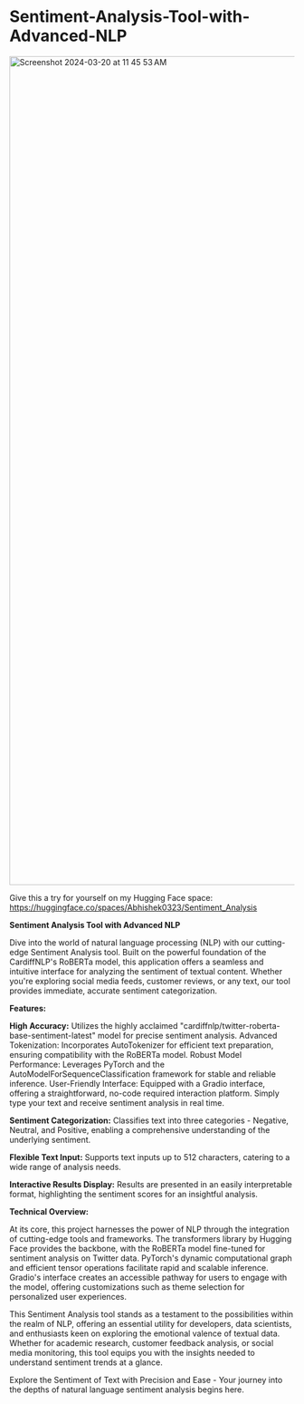 # Sentiment-Analysis-Tool-with-Advanced-NLP

<img width="1463" alt="Screenshot 2024-03-20 at 11 45 53 AM" src="https://github.com/Abhi0323/Sentiment-Analysis-Tool-with-Advanced-NLP/assets/112967999/62aabda7-f0f3-44ba-a25b-e800e7225316">

Give this a try for yourself on my Hugging Face space:  https://huggingface.co/spaces/Abhishek0323/Sentiment_Analysis

**Sentiment Analysis Tool with Advanced NLP**

Dive into the world of natural language processing (NLP) with our cutting-edge Sentiment Analysis tool. Built on the powerful foundation of the CardiffNLP's RoBERTa model, this application offers a seamless and intuitive interface for analyzing the sentiment of textual content. Whether you're exploring social media feeds, customer reviews, or any text, our tool provides immediate, accurate sentiment categorization.

**Features:**

**High Accuracy:** Utilizes the highly acclaimed "cardiffnlp/twitter-roberta-base-sentiment-latest" model for precise sentiment analysis.
Advanced Tokenization: Incorporates AutoTokenizer for efficient text preparation, ensuring compatibility with the RoBERTa model.
Robust Model Performance: Leverages PyTorch and the AutoModelForSequenceClassification framework for stable and reliable inference.
User-Friendly Interface: Equipped with a Gradio interface, offering a straightforward, no-code required interaction platform. Simply type your text and receive sentiment analysis in real time.

**Sentiment Categorization:** Classifies text into three categories - Negative, Neutral, and Positive, enabling a comprehensive understanding of the underlying sentiment.

**Flexible Text Input:** Supports text inputs up to 512 characters, catering to a wide range of analysis needs.

**Interactive Results Display:** Results are presented in an easily interpretable format, highlighting the sentiment scores for an insightful analysis.

**Technical Overview:**

At its core, this project harnesses the power of NLP through the integration of cutting-edge tools and frameworks. The transformers library by Hugging Face provides the backbone, with the RoBERTa model fine-tuned for sentiment analysis on Twitter data. PyTorch's dynamic computational graph and efficient tensor operations facilitate rapid and scalable inference. Gradio's interface creates an accessible pathway for users to engage with the model, offering customizations such as theme selection for personalized user experiences.

This Sentiment Analysis tool stands as a testament to the possibilities within the realm of NLP, offering an essential utility for developers, data scientists, and enthusiasts keen on exploring the emotional valence of textual data. Whether for academic research, customer feedback analysis, or social media monitoring, this tool equips you with the insights needed to understand sentiment trends at a glance.

Explore the Sentiment of Text with Precision and Ease - Your journey into the depths of natural language sentiment analysis begins here.
